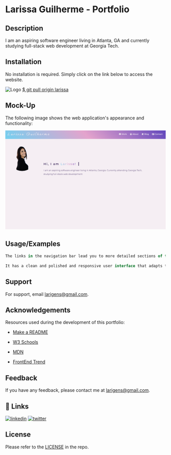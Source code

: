# Larissa Guilherme - Portfolio

## Description
 I am an aspiring software engineer living in Atlanta, GA and currently studying full-stack web development at Georgia Tech.

## Installation

No installation is required. Simply click on the link below to access the website.

![Logo](./assets/favicon/favicon.ico) [$ git pull origin larissa](https://larigens.github.io/) 

## Mock-Up

The following image shows the web application's appearance and functionality:

![App Screenshot](./assets/images/screenshot.png)

## Usage/Examples

```javascript
The links in the navigation bar lead you to more detailed sections of this site, where you will find more information about me, my work and how to contact me
```

```javascript
It has a clean and polished and responsive user interface that adapts to various screen sizes, so feel free to use it on your smartphone or tablet.
```

## Support

For support, email larigens@gmail.com.

## Acknowledgements

Resources used during the development of this portfolio:

- [Make a README](https://www.makeareadme.com)

- [W3 Schools](https://www.w3schools.com)

- [MDN](https://developer.mozilla.org/en-US/)

- [FrontEnd Trend](https://linktr.ee/frontend_trend)

## Feedback

If you have any feedback, please contact me at larigens@gmail.com.

## 🔗 Links

[![linkedin](https://img.shields.io/badge/linkedin-0A66C2?style=for-the-badge&logo=linkedin&logoColor=white)](https://www.linkedin.com/in/lari-gui/)
[![twitter](https://img.shields.io/badge/twitter-1DA1F2?style=for-the-badge&logo=twitter&logoColor=white)](https://twitter.com/coffeebr_eak)

## License

Please refer to the [LICENSE](https://choosealicense.com/licenses/mit/) in the repo.

